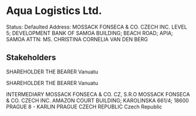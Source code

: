 # Aqua Logistics Ltd.
Status: Defaulted
Address: MOSSACK FONSECA & CO. CZECH INC. LEVEL 5; DEVELOPMENT BANK OF SAMOA BUILDING; BEACH ROAD; APIA; SAMOA  ATTN: MS. CHRISTINA CORNELIA VAN DEN BERG

## Stakeholders
SHAREHOLDER
THE BEARER
Vanuatu


SHAREHOLDER
THE BEARER
Vanuatu


INTERMEDIARY
MOSSACK FONSECA & CO. CZ, S.R.O
MOSSACK FONSECA & CO. CZECH INC. AMAZON COURT BUILDING; KAROLINSKA 661/4; 18600 PRAGUE 8 - KARLIN PRAGUE CZECH REPUBLIC
Czech Republic



